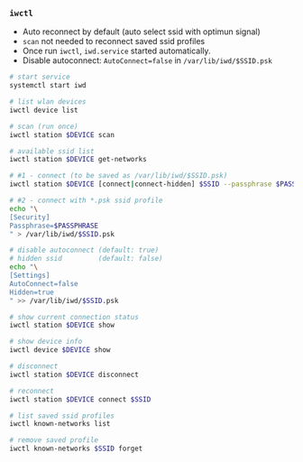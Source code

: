 ### `iwctl`
- Auto reconnect by default (auto select ssid with optimun signal)
- `scan` not needed to reconnect saved ssid profiles
- Once run `iwctl`, `iwd.service` started automatically.
- Disable autoconnect: `AutoConnect=false` in `/var/lib/iwd/$SSID.psk`
```sh
# start service
systemctl start iwd

# list wlan devices
iwctl device list

# scan (run once)
iwctl station $DEVICE scan

# available ssid list
iwctl station $DEVICE get-networks

# #1 - connect (to be saved as /var/lib/iwd/$SSID.psk)
iwctl station $DEVICE [connect|connect-hidden] $SSID --passphrase $PASSPHRASE

# #2 - connect with *.psk ssid profile
echo "\
[Security]
Passphrase=$PASSPHRASE
" > /var/lib/iwd/$SSID.psk

# disable autoconnect (default: true)
# hidden ssid         (default: false)
echo "\
[Settings]
AutoConnect=false
Hidden=true
" >> /var/lib/iwd/$SSID.psk

# show current connection status
iwctl station $DEVICE show

# show device info
iwctl device $DEVICE show

# disconnect
iwctl station $DEVICE disconnect

# reconnect
iwctl station $DEVICE connect $SSID

# list saved ssid profiles
iwctl known-networks list

# remove saved profile
iwctl known-networks $SSID forget
```
